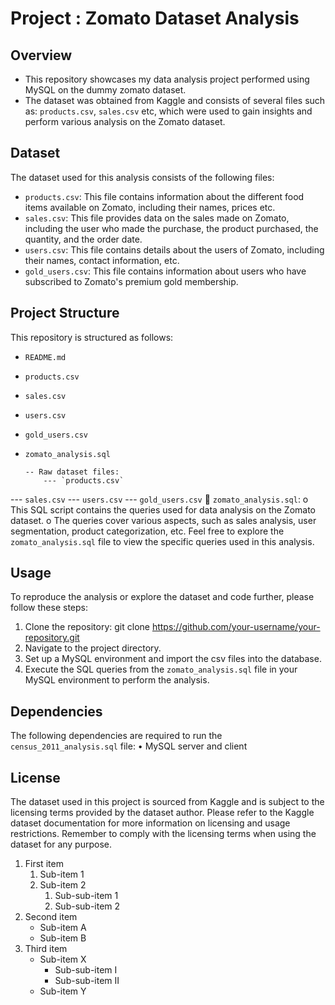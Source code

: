# Project : Zomato Dataset Analysis
## Overview
-	This repository showcases my data analysis project performed using MySQL on the dummy zomato dataset. 
-	The dataset was obtained from Kaggle and consists of several files such as: `products.csv`, `sales.csv` etc, which were used to gain insights and perform various analysis on the Zomato dataset. 
## Dataset
The dataset used for this analysis consists of the following files:
-	`products.csv`: This file contains information about the different food items available on Zomato, including their names, prices etc.
-	`sales.csv`: This file provides data on the sales made on Zomato, including the user who made the purchase, the product purchased, the quantity, and the order date.
-	`users.csv`: This file contains details about the users of Zomato, including their names, contact information, etc.
-	`gold_users.csv`: This file contains information about users who have subscribed to Zomato's premium gold membership.
## Project Structure
This repository is structured as follows:
-	`README.md`
-	`products.csv`
-	`sales.csv`
-	`users.csv`
-	`gold_users.csv`
-	`zomato_analysis.sql`

		-- Raw dataset files:
			--- `products.csv`
--- `sales.csv`
--- `users.csv` 
--- `gold_users.csv`
	`zomato_analysis.sql`: 
o	This SQL script contains the queries used for data analysis on the Zomato dataset.
o	The queries cover various aspects, such as sales analysis, user segmentation, product categorization, etc.
Feel free to explore the `zomato_analysis.sql` file to view the specific queries used in this analysis.
## Usage
To reproduce the analysis or explore the dataset and code further, please follow these steps:
1.	Clone the repository:
git clone https://github.com/your-username/your-repository.git
2.	Navigate to the project directory.
3.	Set up a MySQL environment and import the csv files into the database.
4.	Execute the SQL queries from the `zomato_analysis.sql` file in your MySQL environment to perform the analysis.
## Dependencies
The following dependencies are required to run the `census_2011_analysis.sql` file:
•	MySQL server and client
## License
The dataset used in this project is sourced from Kaggle and is subject to the licensing terms provided by the dataset author. Please refer to the Kaggle dataset documentation for more information on licensing and usage restrictions.
Remember to comply with the licensing terms when using the dataset for any purpose.


1. First item
    1. Sub-item 1
    2. Sub-item 2
        1. Sub-sub-item 1
        2. Sub-sub-item 2
2. Second item
    - Sub-item A
    - Sub-item B
3. Third item
    - Sub-item X
        - Sub-sub-item I
        - Sub-sub-item II
    - Sub-item Y

